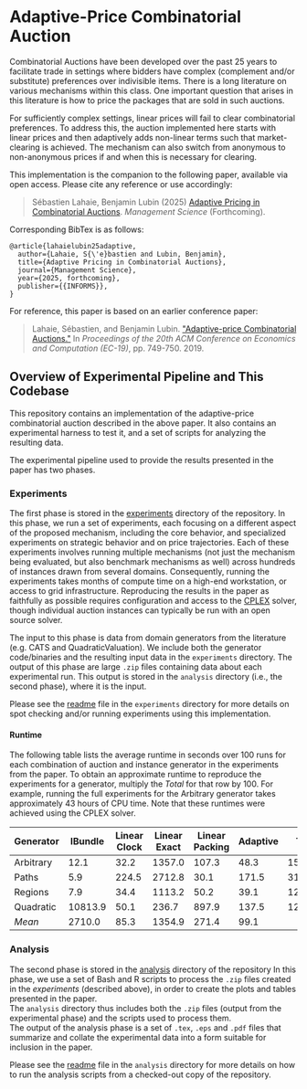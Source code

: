 # Adaptive-Price Combinatorial Auction

Combinatorial Auctions have been developed over the past 25 years to facilitate trade in settings where bidders have complex 
(complement and/or substitute) preferences over indivisible items.  There is a long literature on various mechanisms within
this class.  One important question that arises in this literature is how to price the packages that are sold in such auctions.

For sufficiently complex settings, linear prices will fail to clear combinatorial preferences.  To address this, the auction
implemented here starts with linear prices and then adaptively adds non-linear terms such that market-clearing
is achieved.  The mechanism can also switch from anonymous to non-anonymous prices if and when this is necessary for
clearing.

This implementation is the companion to the following paper, available via open access.  Please cite any reference or use accordingly:

> Sébastien Lahaie, Benjamin Lubin (2025) [Adaptive Pricing in Combinatorial Auctions](https://pubsonline.informs.org/doi/10.1287/mnsc.2024.4993). _Management Science_ (Forthcoming).

Corresponding BibTex is as follows:

```
@article{lahaielubin25adaptive,
  author={Lahaie, S{\'e}bastien and Lubin, Benjamin},
  title={Adaptive Pricing in Combinatorial Auctions},
  journal={Management Science},
  year={2025, forthcoming},
  publisher={{INFORMS}},
}
```

For reference, this paper is based on an earlier conference paper:

> Lahaie, Sébastien, and Benjamin Lubin. ["Adaptive-price Combinatorial Auctions."](https://dl.acm.org/doi/abs/10.1145/3328526.3329615) In _Proceedings of the 20th ACM Conference on Economics and Computation (EC-19)_, pp. 749-750. 2019.

## Overview of Experimental Pipeline and This Codebase

This repository contains an implementation of the adaptive-price
combinatorial auction described in the above paper.  It also contains an 
experimental harness to test it, and a set of scripts for analyzing the 
resulting data. 

The experimental pipeline used to provide the results 
presented in the paper has two phases.

### Experiments

The first phase is stored in the [experiments](https://github.com/blubin/Adaptive-Price-CA/blob/main/experiments/) 
directory of the 
repository.  In this phase, we run a set of experiments, each focusing on a
different aspect of the proposed mechanism, including the core
behavior, and specialized experiments on strategic behavior and on
price trajectories.  Each of these experiments involves running
multiple mechanisms (not just the mechanism being evaluated, but 
also benchmark mechanisms as well) across hundreds of instances 
drawn from several domains.  Consequently, running the experiments 
takes months of compute time on a high-end workstation, or access to 
grid infrastructure. Reproducing the results in the paper as faithfully
as possible requires configuration and access to the 
[CPLEX](https://www.ibm.com/products/ilog-cplex-optimization-studio)
solver, though individual auction instances can typically be run with
an open source solver.  

The input to this phase is data from domain generators 
from the literature (e.g. CATS and QuadraticValuation).  We include both the 
generator code/binaries and the resulting input data 
in the `experiments` directory.  The output of this phase are large `.zip` files
containing data about each experimental run.  This output is
stored in the `analysis` directory (i.e., the second phase), where it is the input.

Please see the [readme](https://github.com/blubin/Adaptive-Price-CA/blob/main/experiments/readme.md) 
file in the `experiments` directory for more details on spot checking 
and/or running experiments using this implementation.

#### Runtime

The following table lists the average runtime in seconds over 100 runs for each combination of auction and instance generator in the experiments from the paper. To obtain an approximate runtime to reproduce the experiments for a generator, multiply the _Total_ for that row by 100. For example, running the full experiments for the Arbitrary generator takes approximately 43 hours of CPU time. Note that these runtimes were achieved using the CPLEX solver. 

| Generator | IBundle | Linear Clock | Linear Exact | Linear Packing | Adaptive | *Total* |
|-----------|---------|--------------|--------------|----------------|----------|-------|
| Arbitrary | 12.1 | 32.2 | 1357.0 | 107.3 | 48.3 | 1556.9 |
| Paths | 5.9 | 224.5 | 2712.8 | 30.1 | 171.5 | 3144.8 |
| Regions | 7.9 | 34.4 | 1113.2 | 50.2 | 39.1 | 1244.8 |
| Quadratic | 10813.9 | 50.1 | 236.7 | 897.9 | 137.5 | 12136.1 |
| *Mean* | 2710.0 | 85.3 | 1354.9 | 271.4 | 99.1 |  |



### Analysis

The second phase is stored in the [analysis](https://github.com/blubin/Adaptive-Price-CA/blob/main/analysis/) 
directory of the repository
In this phase, we use a set of Bash and R scripts to
process the `.zip` files created in the *experiments* (described above), 
in order to create the plots and tables presented in the paper.  
The `analysis` directory thus includes both the 
`.zip` files (output from the experimental phase) and the scripts used to process them.  
The output of the analysis phase is a set of `.tex`, `.eps` and `.pdf` 
files that summarize and collate the experimental data into a form suitable 
for inclusion in the paper.

Please see the [readme](https://github.com/blubin/Adaptive-Price-CA/blob/main/analysis/readme.md) 
file in the `analysis` directory for more details on how
to run the analysis scripts from a checked-out copy of the repository.
